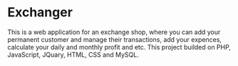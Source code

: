 # Exchanger
This is a web application for an exchange shop, where you can add your permanent customer and manage their transactions, add your expences, calculate your daily and monthly profit and etc. This project builded on PHP, JavaScript, JQuary, HTML, CSS and MySQL.
